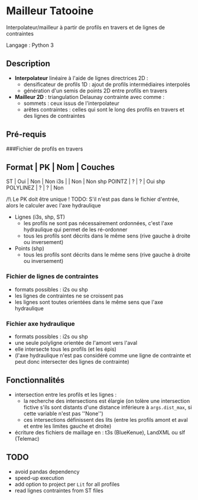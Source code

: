 Mailleur Tatooine
=================

Interpolateur/mailleur à partir de profils en travers et de lignes de contraintes

Langage : Python 3

## Description

* **Interpolateur** linéaire à l'aide de lignes directrices 2D :
    * densificateur de profils 1D : ajout de profils intermédiaires interpolés
    * génération d'un semis de points 2D entre profils en travers
* **Mailleur 2D** : triangulation Delaunay contrainte avec comme :
    * sommets : ceux issus de l'interpolateur
    * arêtes contraintes : celles qui sont le long des profils en travers et des lignes de contraintes

## Pré-requis

###Fichier de profils en travers

Format        | PK  | Nom | Couches
-------------------------------------
ST            | Oui | Non | Non
i3s           |     | Non | Non
shp POINTZ    | ?   | ?   | Oui
shp POLYLINEZ | ?   | ?   | Non

/!\ Le PK doit être unique !
TODO: S'il n'est pas dans le fichier d'entrée, alors le calculer avec l'axe hydraulique

* Lignes (i3s, shp, ST)
    * les profils ne sont pas nécessairement ordonnées, c'est l'axe hydraulique qui permet de les ré-ordonner
    * tous les profils sont décrits dans le même sens (rive gauche à droite ou inversement)
* Points (shp)
    * tous les profils sont décrits dans le même sens (rive gauche à droite ou inversement)

### Fichier de lignes de contraintes
* formats possibles : i2s ou shp
* les lignes de contraintes ne se croissent pas
* les lignes sont toutes orientées dans le même sens que l'axe hydraulique

### Fichier axe hydraulique
* formats possibles : i2s ou shp
* une seule polyligne orientée de l'amont vers l'aval
* elle intersecte tous les profils (et les épis)
* (l'axe hydraulique n'est pas considéré comme une ligne de contrainte et peut donc intersecter des lignes de contrainte)

## Fonctionnalités

* intersection entre les profils et les lignes :
    * la recherche des intersections est élargie (on tolère une intersection fictive s'ils sont distants d'une distance inférieure à <code>args.dist_max</code>, si cette variable n'est pas ''None'')
    * ces intersections définissent des lits (entre les profils amont et aval et entre les limites gauche et droite)
* écriture des fichiers de maillage en : t3s (BlueKenue), LandXML ou slf (Telemac)

## TODO
* avoid pandas dependency
* speed-up execution
* add option to project per `Lit` for all profiles
* read lignes contraintes from ST files
